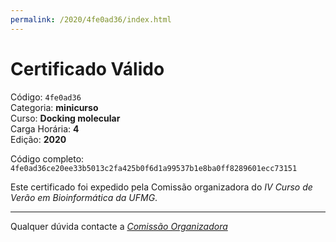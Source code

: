 ```yaml
---
permalink: /2020/4fe0ad36/index.html
---
```


# Certificado Válido

Código: `4fe0ad36`<br>
Categoria: **minicurso**<br>
Curso: **Docking molecular**<br>
Carga Horária: **4**<br>
Edição: **2020**<br>


Código completo: `4fe0ad36ce20ee33b5013c2fa425b0f6d1a99537b1e8ba0ff8289601ecc73151`


Este certificado foi expedido pela Comissão organizadora do *IV Curso de Verão em Bioinformática da UFMG*.

----

Qualquer dúvida contacte a [_Comissão Organizadora_](<mailto:cursobioinfoufmg@gmail.com$subject=[Certificados]>)

